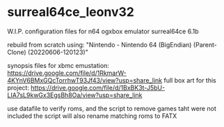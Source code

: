 # surreal64ce_leonv32
W.I.P.
configuration files for n64 ogxbox emulator surreal64ce 6.1b

rebuild from scratch using: "Nintendo - Nintendo 64 (BigEndian) (Parent-Clone) (20220606-120123)"

synopsis files for xbmc emustation:
https://drive.google.com/file/d/1RkmarW-4KYnV6BMxGQcTorrhwT93Jf43/view?usp=share_link
full box art for this project: 
https://drive.google.com/file/d/1BxBK3t-J5bU-LIA7sL9kwGx3EgsBh8Oa/view?usp=share_link

use datafile to verify roms, and the script to remove games taht were not included
the script will also rename matching roms to FATX
